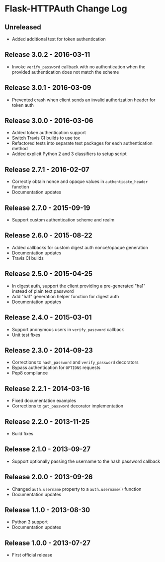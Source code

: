 # Flask-HTTPAuth Change Log

## Unreleased

- Added additional test for token authentication

## Release 3.0.2 - 2016-03-11

- Invoke `verify_password` callback with no authentication when the provided authentication does not match the scheme

## Release 3.0.1 - 2016-03-09

- Prevented crash when client sends an invalid authorization header for token auth

## Release 3.0.0 - 2016-03-06

- Added token authentication support
- Switch Travis CI builds to use tox
- Refactored tests into separate test packages for each authentication method
- Added explicit Python 2 and 3 classifiers to setup script

## Release 2.7.1 - 2016-02-07

- Correctly obtain nonce and opaque values in `authenticate_header` function
- Documentation updates

## Release 2.7.0 - 2015-09-19

- Support custom authentication scheme and realm

## Release 2.6.0 - 2015-08-22

- Added callbacks for custom digest auth nonce/opaque generation
- Documentation updates
- Travis CI builds

## Release 2.5.0 - 2015-04-25

- In digest auth, support the client providing a pre-generated "ha1" instead of plain text password
- Add "ha1" generation helper function for digest auth
- Documentation updates

## Release 2.4.0 - 2015-03-01

- Support anonymous users in `verify_password` callback
- Unit test fixes

## Release 2.3.0 - 2014-09-23

- Corrections to `hash_password` and `verify_password` decorators
- Bypass authentication for `OPTIONS` requests
- Pep8 compliance

## Release 2.2.1 - 2014-03-16

- Fixed documentation examples
- Corrections to `get_password` decorator implementation

## Release 2.2.0 - 2013-11-25

- Build fixes

## Release 2.1.0 - 2013-09-27

- Support optionally passing the username to the hash password callback

## Release 2.0.0 - 2013-09-26

- Changed `auth.username` property to a `auth.username()` function
- Documentation updates

## Release 1.1.0 - 2013-08-30

- Python 3 support
- Documentation updates

## Release 1.0.0 - 2013-07-27

- First official release

